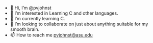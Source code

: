 - 👋 Hi, I’m @pvjohnst
- 👀 I’m interested in Learning C and other languages.
- 🌱 I’m currently learning C.
- 💞️ I’m looking to collaborate on just about anything suitable for my smooth brain.
- 📫 How to reach me pvjohnst@asu.edu

<!---
pvjohnst/pvjohnst is a ✨ special ✨ repository because its `README.md` (this file) appears on your GitHub profile.
You can click the Preview link to take a look at your changes.
--->
